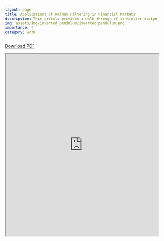 ```yaml
---
layout: page
title: Applications of Kalman Filtering in Financial Markets
description: This article provides a walk-through of controller design for an inverted pendulum using state-space methods.
img: assets/img/inverted_pendulum/inverted_pendulum.png
importance: 4
category: work
---
```


[Download PDF](https://drive.google.com/file/d/1DP6APVClArlMo3cvOM8gml0xBegnx5Rr/view?usp=sharing)

<iframe src="https://drive.google.com/file/d/1DP6APVClArlMo3cvOM8gml0xBegnx5Rr/view?usp=sharing" width="100%" height="600px"></iframe>
